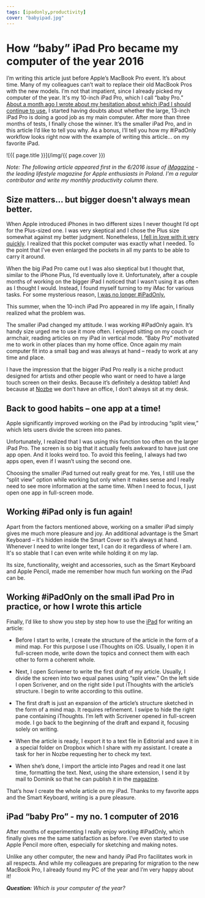 ```yaml
---
tags: [ipadonly,productivity]
cover: "babyipad.jpg"
---
```


# How “baby” iPad Pro became my computer of the year 2016

I’m writing this article just before Apple’s MacBook Pro event. It’s about time. Many of my colleagues can’t wait to replace their old MacBook Pros with the new models. I’m not that impatient, since I already picked my computer of the year. It's my 10-inch iPad Pro, which I call “baby Pro.” [About a month ago I wrote about my hesitation about which iPad I should continue to use.](https://sliwinski.com/twoipads) I started having doubts about whether the large, 13-inch iPad Pro is doing a good job as my main computer. After more than three months of tests, I finally chose the winner. It’s the smaller iPad Pro, and in this article I’d like to tell you why. As a bonus, I’ll tell you how my #iPadOnly workflow looks right now with the example of writing this article... on my favorite iPad.

<!--More-->

![{{ page.title }}](/img/{{ page.cover }})

*Note: The following article appeared first in the 6/2016 issue of [iMagazine](/pl/babypro/) - the leading lifestyle magazine for Apple enthusiasts in Poland. I'm a regular contributor and write my monthly productivity column there.*

## Size matters... but bigger doesn't always mean better.

When Apple introduced iPhones in two different sizes I never thought I’d opt for the Plus-sized one. I was very skeptical and I chose the Plus size somewhat against my better judgment. Nonetheless, [I fell in love with it very quickly](https://sliwinski.com/6pluslove). I realized that this pocket computer was exactly what I needed. To the point that I’ve even enlarged the pockets in all my pants to be able to carry it around.

When the big iPad Pro came out I was also skeptical but I thought that, similar to the iPhone Plus, I’d eventually love it. Unfortunately, after a couple months of working on the bigger iPad I noticed that I wasn’t using it as often as I thought I would. Instead, I found myself turning to my iMac for various tasks. For some mysterious reason, [I was no longer #iPadOnly.][i]

This summer, when the 10-inch iPad Pro appeared in my life again, I finally realized what the problem was.

The smaller iPad changed my attitude. I was working #iPadOnly again. It’s handy size urged me to use it more often. I enjoyed sitting on my couch or armchair, reading articles on my iPad in vertical mode. “Baby Pro” motivated me to work in other places than my home office. Once again my main computer fit into a small bag and was always at hand – ready to work at any time and place.

I have the impression that the bigger iPad Pro really is a niche product designed for artists and other people who want or need to have a large touch screen on their desks. Because it’s definitely a desktop tablet! And because at [Nozbe][n] we don’t have an office, I don’t always sit at my desk.

## Back to good habits – one app at a time!

Apple significantly improved working on the iPad by introducing “split view,” which lets users divide the screen into panes.

Unfortunately, I realized that I was using this function too often on the larger iPad Pro. The screen is so big that it actually feels awkward to have just one app open. And it looks weird too. To avoid this feeling, I always had two apps open, even if I wasn’t using the second one.

Choosing the smaller iPad turned out really great for me. Yes, I still use the “split view” option while working but only when it makes sense and I really need to see more information at the same time. When I need to focus, I just open one app in full-screen mode.

## Working #iPad only is fun again!

Apart from the factors mentioned above, working on a smaller iPad simply gives me much more pleasure and joy. An additional advantage is the Smart Keyboard – it's hidden inside the Smart Cover so it’s always at hand. Whenever I need to write longer text, I can do it regardless of where I am. It's so stable that I can even write while holding it on my lap.

Its size, functionality, weight and accessories, such as the Smart Keyboard and Apple Pencil, made me remember how much fun working on the iPad can be.

## Working #iPadOnly on the small iPad Pro in practice, or how I wrote this article

Finally, I’d like to show you step by step how to use the [iPad][i] for writing an article:

- Before I start to write, I create the structure of the article in the form of a mind map. For this purpose I use iThoughts on iOS. Usually, I open it in full-screen mode, write down the topics and connect them with each other to form a coherent whole.

- Next, I open Scrivener to write the first draft of my article. Usually, I divide the screen into two equal panes using “split view.” On the left side I open Scrivener, and on the right side I put iThoughts with the article’s structure. I begin to write according to this outline.

- The first draft is just an expansion of the article’s structure sketched in the form of a mind map. It requires refinement. I swipe to hide the right pane containing iThoughts. I’m left with Scrivener opened in full-screen mode. I go back to the beginning of the draft and expand it, focusing solely on writing.

- When the article is ready, I export it to a text file in Editorial and save it in a special folder on Dropbox which I share with my assistant. I create a task for her in Nozbe requesting her to check my text.

- When she’s done, I import the article into Pages and read it one last time, formatting the text. Next, using the share extension, I send it by mail to Dominik so that he can publish it in the [magazine][iMagazine].

That’s how I create the whole article on my iPad. Thanks to my favorite apps and the Smart Keyboard, writing is a pure pleasure.

## iPad “baby Pro” - my no. 1 computer of 2016

After months of experimenting I really enjoy working #iPadOnly, which finally gives me the same satisfaction as before. I’ve even started to use Apple Pencil more often, especially for sketching and making notes.

Unlike any other computer, the new and handy iPad Pro facilitates work in all respects. And while my colleagues are preparing for migration to the new MacBook Pro, I already found my PC of the year and I’m very happy about it!

***Question:*** *Which is your computer of the year?*

[iMagazine]: http://iMagazine.pl
[n]: https://michael.gratis/nozbe
[prod]: /productivity
[i]: /ipadonly/